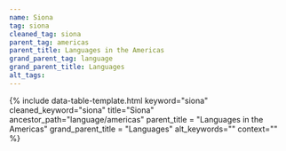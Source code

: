 ```yaml
---
name: Siona
tag: siona
cleaned_tag: siona
parent_tag: americas
parent_title: Languages in the Americas
grand_parent_tag: language
grand_parent_title: Languages
alt_tags: 
---
```


{% include data-table-template.html 
  keyword="siona" 
  cleaned_keyword="siona" 
  title="Siona"
  ancestor_path="language/americas" 
  parent_title = "Languages in the Americas"
  grand_parent_title = "Languages"
  alt_keywords=""
  context=""
%}

